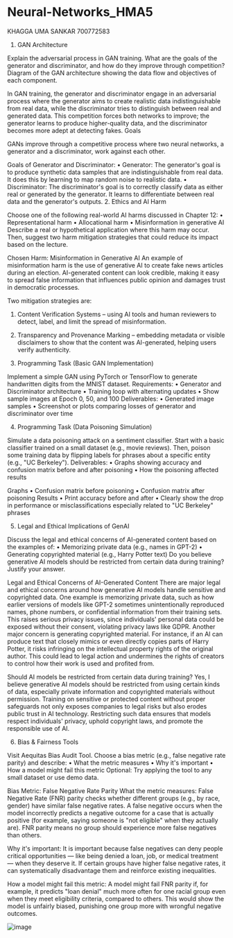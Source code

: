 # Neural-Networks_HMA5

KHAGGA UMA SANKAR 700772583

1. GAN Architecture

Explain the adversarial process in GAN training. What are the goals of the generator and discriminator, and how do they improve through competition? Diagram of the GAN architecture showing the data flow and objectives of each component.

In GAN training, the generator and discriminator engage in an adversarial process where the generator aims to create realistic data indistinguishable from real data, while the discriminator tries to distinguish between real and generated data. This competition forces both networks to improve; the generator learns to produce higher-quality data, and the discriminator becomes more adept at detecting fakes. 
Goals
 

GANs improve through a competitive process where two neural networks, a generator and a discriminator, work against each other. 

Goals of Generator and Discriminator:
•	Generator:
The generator's goal is to produce synthetic data samples that are indistinguishable from real data. It does this by learning to map random noise to realistic data.
•	Discriminator:
The discriminator's goal is to correctly classify data as either real or generated by the generator. It learns to differentiate between real data and the generator's outputs.
2. Ethics and AI Harm

Choose one of the following real-world AI harms discussed in Chapter 12:
•	Representational harm
•	Allocational harm
•	Misinformation in generative AI
Describe a real or hypothetical application where this harm may occur. Then, suggest two harm mitigation strategies that could reduce its impact based on the lecture.

Chosen Harm: Misinformation in Generative AI
An example of misinformation harm is the use of generative AI to create fake news articles during an election. AI-generated content can look credible, making it easy to spread false information that influences public opinion and damages trust in democratic processes.

Two mitigation strategies are:
1.	Content Verification Systems – using AI tools and human reviewers to detect, label, and limit the spread of misinformation.
2.	Transparency and Provenance Marking – embedding metadata or visible disclaimers to show that the content was AI-generated, helping users verify authenticity.


















3. Programming Task (Basic GAN Implementation)

Implement a simple GAN using PyTorch or TensorFlow to generate handwritten digits from the MNIST dataset.
Requirements:
•	Generator and Discriminator architecture
•	Training loop with alternating updates
•	Show sample images at Epoch 0, 50, and 100
Deliverables:
•	Generated image samples
•	Screenshot or plots comparing losses of generator and discriminator over time











4. Programming Task (Data Poisoning Simulation)

Simulate a data poisoning attack on a sentiment classifier.
Start with a basic classifier trained on a small dataset (e.g., movie reviews). Then, poison some training data by flipping labels for phrases about a specific entity (e.g., "UC Berkeley").
Deliverables:
•	Graphs showing accuracy and confusion matrix before and after poisoning
•	How the poisoning affected results



Graphs
•	Confusion matrix before poisoning
•	Confusion matrix after poisoning
Results
•	Print accuracy before and after
•	Clearly show the drop in performance or misclassifications especially related to "UC Berkeley" phrases





5. Legal and Ethical Implications of GenAI

Discuss the legal and ethical concerns of AI-generated content based on the examples of:
•	Memorizing private data (e.g., names in GPT-2)
•	Generating copyrighted material (e.g., Harry Potter text)
Do you believe generative AI models should be restricted from certain data during training? Justify your answer.

Legal and Ethical Concerns of AI-Generated Content
There are major legal and ethical concerns around how generative AI models handle sensitive and copyrighted data. One example is memorizing private data, such as how earlier versions of models like GPT-2 sometimes unintentionally reproduced names, phone numbers, or confidential information from their training sets. This raises serious privacy issues, since individuals' personal data could be exposed without their consent, violating privacy laws like GDPR.
Another major concern is generating copyrighted material. For instance, if an AI can produce text that closely mimics or even directly copies parts of Harry Potter, it risks infringing on the intellectual property rights of the original author. This could lead to legal action and undermines the rights of creators to control how their work is used and profited from.

Should AI models be restricted from certain data during training?
Yes, I believe generative AI models should be restricted from using certain kinds of data, especially private information and copyrighted materials without permission. Training on sensitive or protected content without proper safeguards not only exposes companies to legal risks but also erodes public trust in AI technology. Restricting such data ensures that models respect individuals' privacy, uphold copyright laws, and promote the responsible use of AI.





6. Bias & Fairness Tools

Visit Aequitas Bias Audit Tool.
Choose a bias metric (e.g., false negative rate parity) and describe:
•	What the metric measures
•	Why it's important
•	How a model might fail this metric
Optional: Try applying the tool to any small dataset or use demo data.

Bias Metric: False Negative Rate Parity
What the metric measures:
False Negative Rate (FNR) parity checks whether different groups (e.g., by race, gender) have similar false negative rates. A false negative occurs when the model incorrectly predicts a negative outcome for a case that is actually positive (for example, saying someone is "not eligible" when they actually are). FNR parity means no group should experience more false negatives than others.

Why it's important:
It is important because false negatives can deny people critical opportunities — like being denied a loan, job, or medical treatment — when they deserve it. If certain groups have higher false negative rates, it can systematically disadvantage them and reinforce existing inequalities.

How a model might fail this metric:
A model might fail FNR parity if, for example, it predicts "loan denial" much more often for one racial group even when they meet eligibility criteria, compared to others. This would show the model is unfairly biased, punishing one group more with wrongful negative outcomes.

![image](https://github.com/user-attachments/assets/33d6e8f0-0d8d-46c0-8781-caa75842f4eb)
